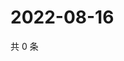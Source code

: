 # 2022-08-16

共 0 条

<!-- BEGIN WEIBO -->
<!-- 最后更新时间 Tue Aug 16 2022 05:01:02 GMT+0800 (China Standard Time) -->

<!-- END WEIBO -->

